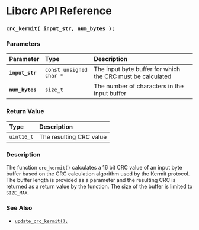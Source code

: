 # Libcrc API Reference

### `crc_kermit( input_str, num_bytes );`

### Parameters

| Parameter | Type | Description |
| :--- | :--- | :--- |
|**`input_str`**|`const unsigned char *`|The input byte buffer for which the CRC must be calculated|
|**`num_bytes`**|`size_t`|The number of characters in the input buffer|

### Return Value

| Type | Description |
| :--- | :--- |
|`uint16_t`|The resulting CRC value|

### Description

The function `crc_kermit()` calculates a 16 bit CRC value of an input byte buffer based on the CRC calculation algorithm used by the Kermit protocol.  The buffer length is provided as a parameter and the resulting CRC is returned as a return value by the function. The size of the buffer is limited to `SIZE_MAX`.

### See Also

* [`update_crc_kermit();`](update_crc_kermit.md)

